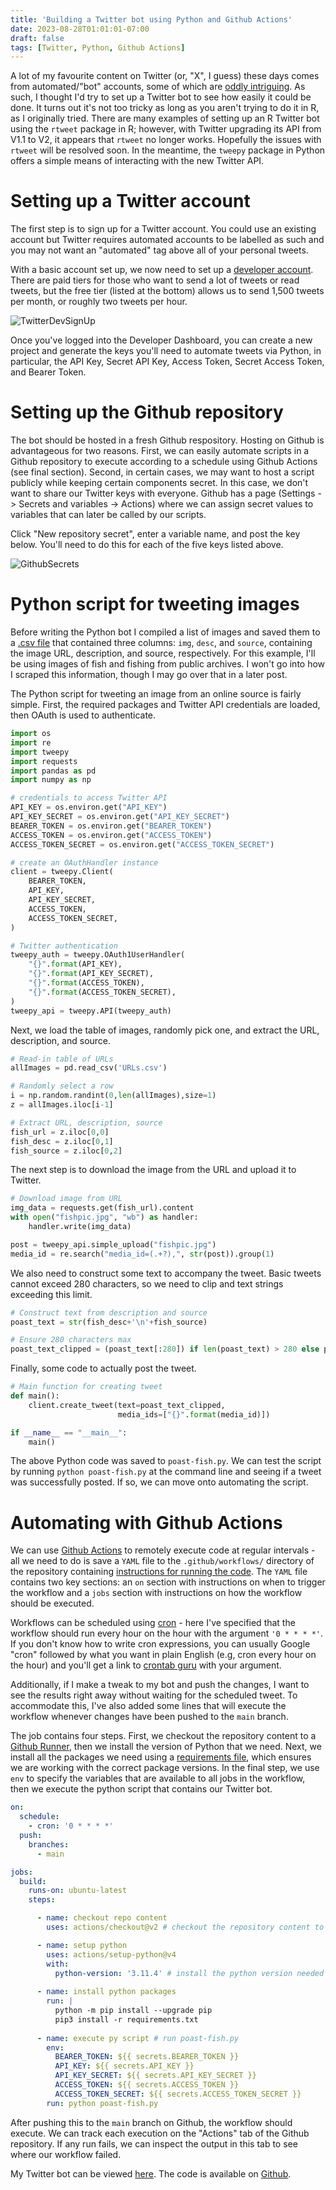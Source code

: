 ```yaml
---
title: 'Building a Twitter bot using Python and Github Actions'
date: 2023-08-28T01:01:01-07:00
draft: false
tags: [Twitter, Python, Github Actions]
---
```


A lot of my favourite content on Twitter (or, "X", I guess) these days comes from automated/"bot" accounts,  some of which are [oddly intriguing](https://twitter.com/Unsecured_CCTV). As such, I thought I'd try to set up a Twitter bot to see how easily it could be done. It turns out it's not too tricky as long as you aren't trying to do it in R, as I originally tried. There are many examples of setting up an R Twitter bot using the `rtweet` package in R; however, with Twitter upgrading its API from V1.1 to V2, it appears that `rtweet` no longer works. Hopefully the issues with `rtweet` will be resolved soon. In the meantime, the `tweepy` package in Python offers a simple means of interacting with the new Twitter API.

# Setting up a Twitter account

The first step is to sign up for a Twitter account. You could use an existing account but Twitter requires automated accounts to be labelled as such and you may not want an "automated" tag above all of your personal tweets.

With a basic account set up, we now need to set up a 
[developer account](https://developer.twitter.com/en/portal/dashboard). There are paid tiers for those who want to send a lot of tweets or read tweets, but the free tier (listed at the bottom) allows us to send 1,500 tweets per month, or roughly two tweets per hour.

![TwitterDevSignUp](/images/post6/twitter-dev-sign-up.png)

Once you've logged into the Developer Dashboard, you can create a new project and generate the keys you'll need to automate tweets via Python, in particular, the API Key, Secret API Key, Access Token, Secret Access Token, and Bearer Token.

# Setting up the Github repository

The bot should be hosted in a fresh Github respository. Hosting on Github is advantageous for two reasons. First, we can easily automate scripts in a Github repository to execute according to a schedule using Github Actions (see final section). Second, in certain cases, we may want to host a script publicly while keeping certain components secret. In this case, we  don't want to share our Twitter keys with everyone. Github has a page (Settings -> Secrets and variables -> Actions) where we can assign secret values to variables that can later be called by our scripts.

Click "New repository secret", enter a variable name, and post the key below. You'll need to do this for each of the five keys listed above.

![GithubSecrets](/images/post6/github-secrets.png)


# Python script for tweeting images

Before writing the Python bot I compiled a list of images and saved them to a [.csv file](https://github.com/stevenrossi/fishpoasting/blob/main/URLs.csv) that contained three columns: `img`, `desc`, and `source`, containing the image URL, description, and source, respectively. For this example, I'll be using images of fish and fishing from public archives. I won't go into how I scraped this information, though I may go over that in a later post.

The Python script for tweeting an image from an online source is fairly simple. First, the required packages and Twitter API credentials are loaded, then OAuth is used to authenticate.

```python
import os
import re
import tweepy
import requests
import pandas as pd
import numpy as np

# credentials to access Twitter API
API_KEY = os.environ.get("API_KEY")
API_KEY_SECRET = os.environ.get("API_KEY_SECRET")
BEARER_TOKEN = os.environ.get("BEARER_TOKEN")
ACCESS_TOKEN = os.environ.get("ACCESS_TOKEN")
ACCESS_TOKEN_SECRET = os.environ.get("ACCESS_TOKEN_SECRET")

# create an OAuthHandler instance
client = tweepy.Client(
    BEARER_TOKEN,
    API_KEY,
    API_KEY_SECRET,
    ACCESS_TOKEN,
    ACCESS_TOKEN_SECRET, 
)

# Twitter authentication
tweepy_auth = tweepy.OAuth1UserHandler(
    "{}".format(API_KEY),
    "{}".format(API_KEY_SECRET),
    "{}".format(ACCESS_TOKEN),
    "{}".format(ACCESS_TOKEN_SECRET),
)
tweepy_api = tweepy.API(tweepy_auth)
```

Next, we load the table of images, randomly pick one, and extract the URL, description, and source.

```python
# Read-in table of URLs
allImages = pd.read_csv('URLs.csv')

# Randomly select a row
i = np.random.randint(0,len(allImages),size=1)
z = allImages.iloc[i-1]

# Extract URL, description, source
fish_url = z.iloc[0,0]
fish_desc = z.iloc[0,1]
fish_source = z.iloc[0,2]
```

The next step is to download the image from the URL and upload it to Twitter.


```python
# Download image from URL
img_data = requests.get(fish_url).content
with open("fishpic.jpg", "wb") as handler:
    handler.write(img_data)

post = tweepy_api.simple_upload("fishpic.jpg")
media_id = re.search("media_id=(.+?),", str(post)).group(1)
```

We also need to construct some text to accompany the tweet. Basic tweets cannot exceed 280 characters, so we need to clip and text strings exceeding this limit.

```python
# Construct text from description and source
poast_text = str(fish_desc+'\n'+fish_source)

# Ensure 280 characters max
poast_text_clipped = (poast_text[:280]) if len(poast_text) > 280 else poast_text

```

Finally, some code to actually post the tweet.

```python
# Main function for creating tweet
def main():
    client.create_tweet(text=poast_text_clipped,
                        media_ids=["{}".format(media_id)])

if __name__ == "__main__":
    main()
```

The above Python code was saved to `poast-fish.py`. We can test the script by running `python poast-fish.py` at the command line and seeing if a tweet was successfully posted. If so, we can move onto automating the script.


# Automating with Github Actions

We can use [Github Actions](https://docs.github.com/en/actions) to remotely execute code at regular intervals - all we need to do is save a `YAML` file to the `.github/workflows/` directory of the repository containing [instructions for running the code](https://docs.github.com/en/actions/using-workflows/workflow-syntax-for-github-actions). The `YAML` file contains two key sections: an `on` section with instructions on when to trigger the workflow and a `jobs` section with instructions on how the workflow should be executed.

Workflows can be scheduled using [cron](https://en.wikipedia.org/wiki/Cron) - here I've specified that the workflow should run every hour on the hour with the argument `'0 * * * *'`. If you don't know how to write cron expressions, you can usually Google "cron" followed by what you want in plain English (e.g, cron every hour on the hour) and you'll get a link to [crontab guru](https://crontab.guru/every-1-hour) with your argument. 

Additionally, if I make a tweak to my bot and push the changes, I want to see the results right away without waiting for the scheduled tweet. To accommodate this, I've also added some lines that will execute the workflow whenever changes have been pushed to the `main` branch.

The job contains four steps. First, we checkout the repository content to a [Github Runner](https://github.com/actions/runner), then we install the version of Python that we need. Next, we install all the packages we need using a [requirements file](https://github.com/stevenrossi/fishpoasting/blob/main/requirements.txt), which ensures we are working with the correct package versions. In the final step, we use `env` to specify the variables that are available to all jobs in the workflow, then we execute the python script that contains our Twitter bot.

```YAML
on:
  schedule:
    - cron: '0 * * * *'
  push:
    branches:
      - main

jobs:
  build:
    runs-on: ubuntu-latest
    steps:

      - name: checkout repo content
        uses: actions/checkout@v2 # checkout the repository content to github runner

      - name: setup python
        uses: actions/setup-python@v4
        with:
          python-version: '3.11.4' # install the python version needed
          
      - name: install python packages
        run: |
          python -m pip install --upgrade pip
          pip3 install -r requirements.txt
          
      - name: execute py script # run poast-fish.py
        env:
          BEARER_TOKEN: ${{ secrets.BEARER_TOKEN }}
          API_KEY: ${{ secrets.API_KEY }}
          API_KEY_SECRET: ${{ secrets.API_KEY_SECRET }}
          ACCESS_TOKEN: ${{ secrets.ACCESS_TOKEN }}
          ACCESS_TOKEN_SECRET: ${{ secrets.ACCESS_TOKEN_SECRET }}
        run: python poast-fish.py
```

After pushing this to the `main` branch on Github, the workflow should execute. We can track each execution on the "Actions" tab of the Github repository. If any run fails, we can inspect the output in this tab to see where our workflow failed.

My Twitter bot can be viewed [here](https://twitter.com/fishpoasting). The code is available on [Github](https://github.com/stevenrossi/fishpoasting).




